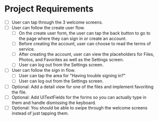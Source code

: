 # Project Requirements

- [ ] User can tap through the 3 welcome screens.
- [ ] User can follow the create user flow.
  - [ ] On the create user form, the user can tap the back button to go to the page where they can sign in or create an account.
  - [ ] Before creating the account, user can choose to read the terms of service.
  - [ ] After creating the account, user can view the placeholders for Files, Photos, and Favorites as well as the Settings screen.
  - [ ] User can log out from the Settings screen.
- [ ] User can follow the sign in flow.
  - [ ] User can tap the area for "Having trouble signing in?"
  - [ ] User can log out from the Settings screen.
- [ ] Optional: Add a detail view for one of the files and implement favoriting the file.
- [ ] Optional: Add UITextFields for the forms so you can actually type in them and handle dismissing the keyboard.
- [ ] Optional: You should be able to swipe through the welcome screens instead of just tapping them.